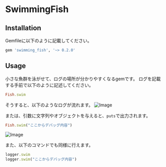 # SwimmingFish

## Installation

Gemfileに以下のように記載してください。

```bash
gem 'swimming_fish', '~> 0.2.0'
```

## Usage

小さな魚群を泳がせて、ログの場所が分かりやすくなるgemです。
ログを記載する手前で以下のように記述してください。
```ruby
Fish.swim
```
そうすると、以下のようなログが流れます。
![Image](https://github.com/user-attachments/assets/9a121708-abf1-4728-a4a5-b2104c69af42)

または、引数に文字列やオブジェクトを与えると、`puts`で出力されます。
 ```ruby
Fish.swim("ここからデバッグ内容")
```
![Image](https://github.com/user-attachments/assets/24827472-e811-43fb-a543-11ff7b4d3c69)

また、以下のコマンドでも同様に行えます。
```ruby
logger.swim
logger.swim("ここからデバッグ内容")
```
